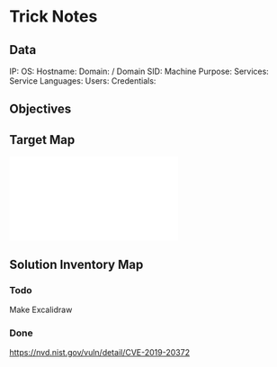 # Trick Notes

## Data 

IP: 
OS:
Hostname:
Domain:  / Domain SID:
Machine Purpose: 
Services:
Service Languages:
Users:
Credentials:

## Objectives

## Target Map

![](Trick-map.excalidraw.md)

## Solution Inventory Map


### Todo 

Make Excalidraw

### Done
      

https://nvd.nist.gov/vuln/detail/CVE-2019-20372
